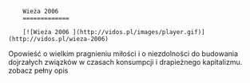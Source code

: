 
        Wieża 2006 
        =============
        
        [![Wieża 2006 ](http://vidos.pl/images/player.gif)](http://vidos.pl/wieza-2006)
        
        
 Opowieść o wielkim pragnieniu miłości i o niezdolności do budowania dojrzałych związków w czasach konsumpcji i drapieżnego kapitalizmu. zobacz pełny opis
    